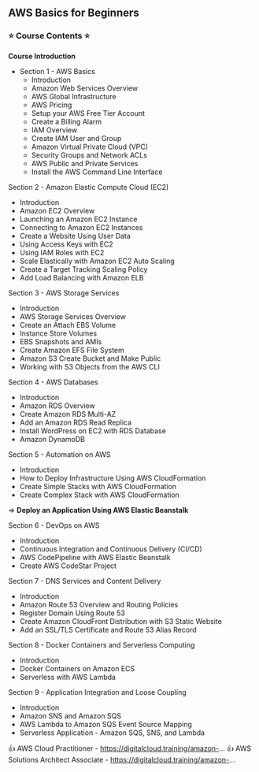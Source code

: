 ## AWS Basics for Beginners

### ⭐️ Course Contents ⭐️

**Course Introduction**
 
- Section 1 - AWS Basics
   - Introduction
   - Amazon Web Services Overview
   - AWS Global Infrastructure
   - AWS Pricing
   - Setup your AWS Free Tier Account
   - Create a Billing Alarm
   - IAM Overview
   - Create IAM User and Group
   - Amazon Virtual Private Cloud (VPC)
   - Security Groups and Network ACLs
   - AWS Public and Private Services
   - Install the AWS Command Line Interface
 
Section 2 - Amazon Elastic Compute Cloud (EC2)
   - Introduction
   - Amazon EC2 Overview
   - Launching an Amazon EC2 Instance
   - Connecting to Amazon EC2 Instances
   - Create a Website Using User Data
   - Using Access Keys with EC2
   - Using IAM Roles with EC2
   - Scale Elastically with Amazon EC2 Auto Scaling
   - Create a Target Tracking Scaling Policy
   - Add Load Balancing with Amazon ELB
 
Section 3 - AWS Storage Services
   - Introduction
   - AWS Storage Services Overview
   - Create an Attach EBS Volume
   - Instance Store Volumes
   - EBS Snapshots and AMIs
   - Create Amazon EFS File System
   - Amazon S3 Create Bucket and Make Public
   - Working with S3 Objects from the AWS CLI
 
Section 4 - AWS Databases
   - Introduction
   - Amazon RDS Overview
   - Create Amazon RDS Multi-AZ
   - Add an Amazon RDS Read Replica
   - Install WordPress on EC2 with RDS Database
   - Amazon DynamoDB
 
Section 5 - Automation on AWS
   - Introduction
   - How to Deploy Infrastructure Using AWS CloudFormation
   - Create Simple Stacks with AWS CloudFormation
   - Create Complex Stack with AWS CloudFormation

=> **Deploy an Application Using AWS Elastic Beanstalk**
 
Section 6 - DevOps on AWS
   - Introduction
   - Continuous Integration and Continuous Delivery (CI/CD)
   - AWS CodePipeline with AWS Elastic Beanstalk
   - Create AWS CodeStar Project
 
Section 7 - DNS Services and Content Delivery
   - Introduction
   - Amazon Route 53 Overview and Routing Policies
   - Register Domain Using Route 53
   - Create Amazon CloudFront Distribution with S3 Static Website
   - Add an SSL/TLS Certificate and Route 53 Alias Record
 
Section 8 - Docker Containers and Serverless Computing
   - Introduction
   - Docker Containers on Amazon ECS
   - Serverless with AWS Lambda
 
Section 9 - Application Integration and Loose Coupling
   - Introduction
   - Amazon SNS and Amazon SQS
   - AWS Lambda to Amazon SQS Event Source Mapping
   - Serverless Application - Amazon SQS, SNS, and Lambda


👍 AWS Cloud Practitioner - https://digitalcloud.training/amazon-...
👍 AWS Solutions Architect Associate - https://digitalcloud.training/amazon-...
